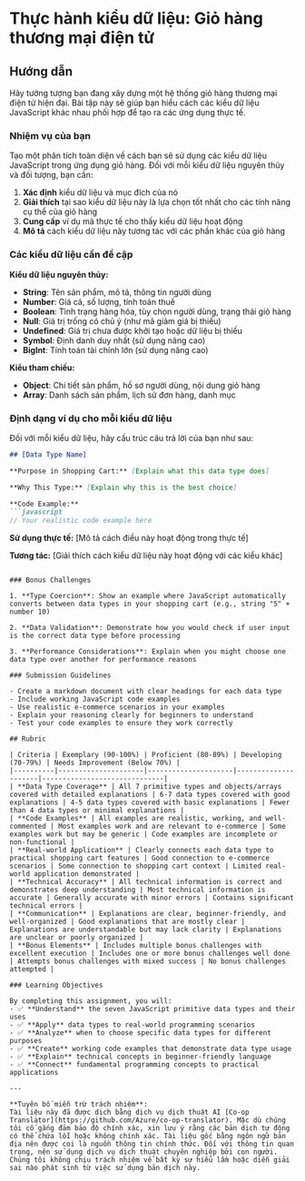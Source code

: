 <!--
CO_OP_TRANSLATOR_METADATA:
{
  "original_hash": "6fd645e97c48cd5eb5a3d290815ec8b5",
  "translation_date": "2025-10-24T13:27:26+00:00",
  "source_file": "2-js-basics/1-data-types/assignment.md",
  "language_code": "vi"
}
-->
# Thực hành kiểu dữ liệu: Giỏ hàng thương mại điện tử

## Hướng dẫn

Hãy tưởng tượng bạn đang xây dựng một hệ thống giỏ hàng thương mại điện tử hiện đại. Bài tập này sẽ giúp bạn hiểu cách các kiểu dữ liệu JavaScript khác nhau phối hợp để tạo ra các ứng dụng thực tế.

### Nhiệm vụ của bạn

Tạo một phân tích toàn diện về cách bạn sẽ sử dụng các kiểu dữ liệu JavaScript trong ứng dụng giỏ hàng. Đối với mỗi kiểu dữ liệu nguyên thủy và đối tượng, bạn cần:

1. **Xác định** kiểu dữ liệu và mục đích của nó  
2. **Giải thích** tại sao kiểu dữ liệu này là lựa chọn tốt nhất cho các tính năng cụ thể của giỏ hàng  
3. **Cung cấp** ví dụ mã thực tế cho thấy kiểu dữ liệu hoạt động  
4. **Mô tả** cách kiểu dữ liệu này tương tác với các phần khác của giỏ hàng  

### Các kiểu dữ liệu cần đề cập

**Kiểu dữ liệu nguyên thủy:**
- **String**: Tên sản phẩm, mô tả, thông tin người dùng  
- **Number**: Giá cả, số lượng, tính toán thuế  
- **Boolean**: Tình trạng hàng hóa, tùy chọn người dùng, trạng thái giỏ hàng  
- **Null**: Giá trị trống có chủ ý (như mã giảm giá bị thiếu)  
- **Undefined**: Giá trị chưa được khởi tạo hoặc dữ liệu bị thiếu  
- **Symbol**: Định danh duy nhất (sử dụng nâng cao)  
- **BigInt**: Tính toán tài chính lớn (sử dụng nâng cao)  

**Kiểu tham chiếu:**
- **Object**: Chi tiết sản phẩm, hồ sơ người dùng, nội dung giỏ hàng  
- **Array**: Danh sách sản phẩm, lịch sử đơn hàng, danh mục  

### Định dạng ví dụ cho mỗi kiểu dữ liệu

Đối với mỗi kiểu dữ liệu, hãy cấu trúc câu trả lời của bạn như sau:

```markdown
## [Data Type Name]

**Purpose in Shopping Cart:** [Explain what this data type does]

**Why This Type:** [Explain why this is the best choice]

**Code Example:**
```javascript
// Your realistic code example here
```
  
**Sử dụng thực tế:** [Mô tả cách điều này hoạt động trong thực tế]  

**Tương tác:** [Giải thích cách kiểu dữ liệu này hoạt động với các kiểu khác]  
```

### Bonus Challenges

1. **Type Coercion**: Show an example where JavaScript automatically converts between data types in your shopping cart (e.g., string "5" + number 10)

2. **Data Validation**: Demonstrate how you would check if user input is the correct data type before processing

3. **Performance Considerations**: Explain when you might choose one data type over another for performance reasons

### Submission Guidelines

- Create a markdown document with clear headings for each data type
- Include working JavaScript code examples
- Use realistic e-commerce scenarios in your examples
- Explain your reasoning clearly for beginners to understand
- Test your code examples to ensure they work correctly

## Rubric

| Criteria | Exemplary (90-100%) | Proficient (80-89%) | Developing (70-79%) | Needs Improvement (Below 70%) |
|----------|---------------------|---------------------|---------------------|------------------------------|
| **Data Type Coverage** | All 7 primitive types and objects/arrays covered with detailed explanations | 6-7 data types covered with good explanations | 4-5 data types covered with basic explanations | Fewer than 4 data types or minimal explanations |
| **Code Examples** | All examples are realistic, working, and well-commented | Most examples work and are relevant to e-commerce | Some examples work but may be generic | Code examples are incomplete or non-functional |
| **Real-world Application** | Clearly connects each data type to practical shopping cart features | Good connection to e-commerce scenarios | Some connection to shopping cart context | Limited real-world application demonstrated |
| **Technical Accuracy** | All technical information is correct and demonstrates deep understanding | Most technical information is accurate | Generally accurate with minor errors | Contains significant technical errors |
| **Communication** | Explanations are clear, beginner-friendly, and well-organized | Good explanations that are mostly clear | Explanations are understandable but may lack clarity | Explanations are unclear or poorly organized |
| **Bonus Elements** | Includes multiple bonus challenges with excellent execution | Includes one or more bonus challenges well done | Attempts bonus challenges with mixed success | No bonus challenges attempted |

### Learning Objectives

By completing this assignment, you will:
- ✅ **Understand** the seven JavaScript primitive data types and their uses
- ✅ **Apply** data types to real-world programming scenarios
- ✅ **Analyze** when to choose specific data types for different purposes
- ✅ **Create** working code examples that demonstrate data type usage
- ✅ **Explain** technical concepts in beginner-friendly language
- ✅ **Connect** fundamental programming concepts to practical applications  

---

**Tuyên bố miễn trừ trách nhiệm**:  
Tài liệu này đã được dịch bằng dịch vụ dịch thuật AI [Co-op Translator](https://github.com/Azure/co-op-translator). Mặc dù chúng tôi cố gắng đảm bảo độ chính xác, xin lưu ý rằng các bản dịch tự động có thể chứa lỗi hoặc không chính xác. Tài liệu gốc bằng ngôn ngữ bản địa nên được coi là nguồn thông tin chính thức. Đối với thông tin quan trọng, nên sử dụng dịch vụ dịch thuật chuyên nghiệp bởi con người. Chúng tôi không chịu trách nhiệm về bất kỳ sự hiểu lầm hoặc diễn giải sai nào phát sinh từ việc sử dụng bản dịch này.
